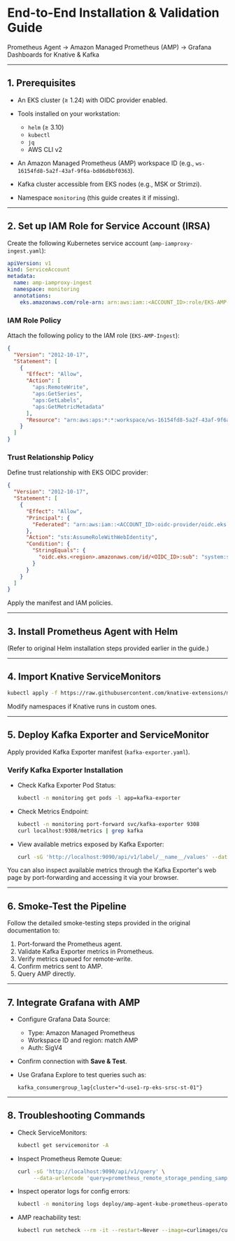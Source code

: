 # End-to-End Installation & Validation Guide

Prometheus Agent → Amazon Managed Prometheus (AMP) → Grafana Dashboards for Knative & Kafka

---

## 1. Prerequisites

* An EKS cluster (≥ 1.24) with OIDC provider enabled.
* Tools installed on your workstation:

  * `helm` (≥ 3.10)
  * `kubectl`
  * `jq`
  * AWS CLI v2
* An Amazon Managed Prometheus (AMP) workspace ID (e.g., `ws-16154fd8-5a2f-43af-9f6a-bd86dbbf0363`).
* Kafka cluster accessible from EKS nodes (e.g., MSK or Strimzi).
* Namespace `monitoring` (this guide creates it if missing).

---

## 2. Set up IAM Role for Service Account (IRSA)

Create the following Kubernetes service account (`amp-iamproxy-ingest.yaml`):

```yaml
apiVersion: v1
kind: ServiceAccount
metadata:
  name: amp-iamproxy-ingest
  namespace: monitoring
  annotations:
    eks.amazonaws.com/role-arn: arn:aws:iam::<ACCOUNT_ID>:role/EKS-AMP-Ingest
```

### IAM Role Policy

Attach the following policy to the IAM role (`EKS-AMP-Ingest`):

```json
{
  "Version": "2012-10-17",
  "Statement": [
    {
      "Effect": "Allow",
      "Action": [
        "aps:RemoteWrite",
        "aps:GetSeries",
        "aps:GetLabels",
        "aps:GetMetricMetadata"
      ],
      "Resource": "arn:aws:aps:*:*:workspace/ws-16154fd8-5a2f-43af-9f6a-bd86dbbf0363"
    }
  ]
}
```

### Trust Relationship Policy

Define trust relationship with EKS OIDC provider:

```json
{
  "Version": "2012-10-17",
  "Statement": [
    {
      "Effect": "Allow",
      "Principal": {
        "Federated": "arn:aws:iam::<ACCOUNT_ID>:oidc-provider/oidc.eks.<region>.amazonaws.com/id/<OIDC_ID>"
      },
      "Action": "sts:AssumeRoleWithWebIdentity",
      "Condition": {
        "StringEquals": {
          "oidc.eks.<region>.amazonaws.com/id/<OIDC_ID>:sub": "system:serviceaccount:monitoring:amp-iamproxy-ingest"
        }
      }
    }
  ]
}
```

Apply the manifest and IAM policies.

---

## 3. Install Prometheus Agent with Helm

(Refer to original Helm installation steps provided earlier in the guide.)

---

## 4. Import Knative ServiceMonitors

```bash
kubectl apply -f https://raw.githubusercontent.com/knative-extensions/monitoring/main/servicemonitor.yaml
```

Modify namespaces if Knative runs in custom ones.

---

## 5. Deploy Kafka Exporter and ServiceMonitor

Apply provided Kafka Exporter manifest (`kafka-exporter.yaml`).

### Verify Kafka Exporter Installation

* Check Kafka Exporter Pod Status:

  ```bash
  kubectl -n monitoring get pods -l app=kafka-exporter
  ```

* Check Metrics Endpoint:

  ```bash
  kubectl -n monitoring port-forward svc/kafka-exporter 9308
  curl localhost:9308/metrics | grep kafka
  ```

* View available metrics exposed by Kafka Exporter:

  ```bash
  curl -sG 'http://localhost:9090/api/v1/label/__name__/values' --data-urlencode 'match[]={job="kafka-exporter"}' | jq -r '.data[]'
  ```

You can also inspect available metrics through the Kafka Exporter's web page by port-forwarding and accessing it via your browser.

---

## 6. Smoke-Test the Pipeline

Follow the detailed smoke-testing steps provided in the original documentation to:

1. Port-forward the Prometheus agent.
2. Validate Kafka Exporter metrics in Prometheus.
3. Verify metrics queued for remote-write.
4. Confirm metrics sent to AMP.
5. Query AMP directly.

---

## 7. Integrate Grafana with AMP

* Configure Grafana Data Source:

  * Type: Amazon Managed Prometheus
  * Workspace ID and region: match AMP
  * Auth: SigV4
* Confirm connection with **Save & Test**.
* Use Grafana Explore to test queries such as:

  ```promql
  kafka_consumergroup_lag{cluster="d-use1-rp-eks-srsc-st-01"}
  ```

---

## 8. Troubleshooting Commands

* Check ServiceMonitors:

  ```bash
  kubectl get servicemonitor -A
  ```

* Inspect Prometheus Remote Queue:

  ```bash
  curl -sG 'http://localhost:9090/api/v1/query' \
       --data-urlencode 'query=prometheus_remote_storage_pending_samples' | jq '.data.result'
  ```

* Inspect operator logs for config errors:

  ```bash
  kubectl -n monitoring logs deploy/amp-agent-kube-prometheus-operator | grep -i error
  ```

* AMP reachability test:

  ```bash
  kubectl run netcheck --rm -it --restart=Never --image=curlimages/curl -- curl -s -o /dev/null -w '%{http_code}\n' https://aps-workspaces.us-east-1.amazonaws.com/workspaces/ws-16154fd8-5a2f-43af-9f6a-bd86dbbf0363/api/v1/status
  ```
